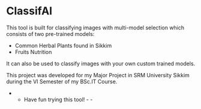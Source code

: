 # ClassifAI

This tool is built for classifying images with multi-model selection which consists of two pre-trained models:
 - Common Herbal Plants found in Sikkim
 - Fruits Nutrition

It can also be used to classify images with your own custom trained models.

This project was developed for my Major Project in SRM University Sikkim during the VI Semester of my BSc.IT Course.

 - - Have fun trying this tool! - -
